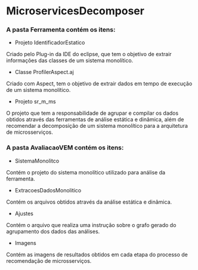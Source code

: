 # MicroservicesDecomposer

### A pasta Ferramenta contém os itens:

- Projeto IdentificadorEstatico

Criado pelo Plug-in da IDE do eclipse, que tem o objetivo de extrair informações das classes de um sistema monolítico.

- Classe ProfilerAspect.aj 

Criado com Aspect, tem o objetivo de extrair dados em tempo de execução de um sistema monolítico. 

- Projeto sr_m_ms

O projeto que tem a responsabilidade de agrupar e compilar os dados obtidos através das ferramentas de análise estática e dinâmica, além de recomendar a decomposição de um sistema monolítico para a arquitetura de microsserviços.



### A pasta AvaliacaoVEM contém os itens:

- SistemaMonolitco

Contém o projeto do sistema monolítico utilizado para análise da ferramenta.

- ExtracoesDadosMonolitico

Contém os arquivos obtidos através da análise estática e dinâmica.

- Ajustes

Contém o arquivo que realiza uma instrução sobre o grafo gerado do agrupamento dos dados das análises.

- Imagens

Contém as imagens de resultados obtidos em cada etapa do processo de recomendação de microsserviços.
